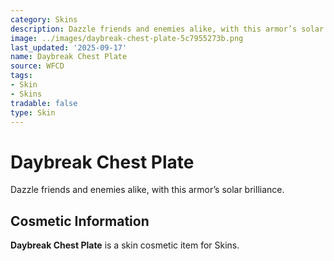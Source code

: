 ```yaml
---
category: Skins
description: Dazzle friends and enemies alike, with this armor’s solar brilliance.
image: ../images/daybreak-chest-plate-5c7955273b.png
last_updated: '2025-09-17'
name: Daybreak Chest Plate
source: WFCD
tags:
- Skin
- Skins
tradable: false
type: Skin
---
```


# Daybreak Chest Plate

Dazzle friends and enemies alike, with this armor’s solar brilliance.

## Cosmetic Information

**Daybreak Chest Plate** is a skin cosmetic item for Skins.

